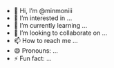 - 👋 Hi, I’m @minmoniii
- 👀 I’m interested in ...
- 🌱 I’m currently learning ...
- 💞️ I’m looking to collaborate on ...
- 📫 How to reach me ...
- 😄 Pronouns: ...
- ⚡ Fun fact: ...

<!---
minmoniii/minmoniii is a ✨ special ✨ repository because its `README.md` (this file) appears on your GitHub profile.
You can click the Preview link to take a look at your changes.
--->

